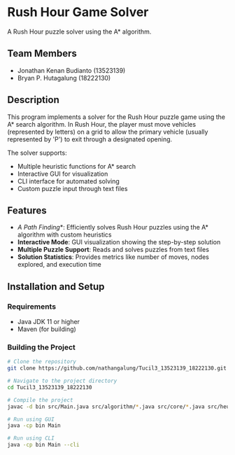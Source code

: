 # Rush Hour Game Solver

A Rush Hour puzzle solver using the A* algorithm.

## Team Members
- Jonathan Kenan Budianto (13523139)
- Bryan P. Hutagalung (18222130)

## Description

This program implements a solver for the Rush Hour puzzle game using the A* search algorithm. In Rush Hour, the player must move vehicles (represented by letters) on a grid to allow the primary vehicle (usually represented by 'P') to exit through a designated opening.

The solver supports:
- Multiple heuristic functions for A* search
- Interactive GUI for visualization
- CLI interface for automated solving
- Custom puzzle input through text files

## Features

- **A* Path Finding**: Efficiently solves Rush Hour puzzles using the A* algorithm with custom heuristics
- **Interactive Mode**: GUI visualization showing the step-by-step solution
- **Multiple Puzzle Support**: Reads and solves puzzles from text files
- **Solution Statistics**: Provides metrics like number of moves, nodes explored, and execution time

## Installation and Setup

### Requirements
- Java JDK 11 or higher
- Maven (for building)

### Building the Project
```bash
# Clone the repository
git clone https://github.com/nathangalung/Tucil3_13523139_18222130.git

# Navigate to the project directory
cd Tucil3_13523139_18222130

# Compile the project
javac -d bin src/Main.java src/algorithm/*.java src/core/*.java src/heuristic/*.java src/ui/*.java

# Run using GUI
java -cp bin Main

# Run using CLI
java -cp bin Main --cli